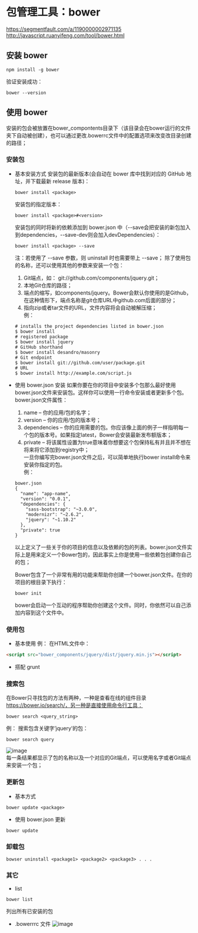 <!-- toc -->

# 包管理工具：bower #
https://segmentfault.com/a/1190000002971135   
http://javascript.ruanyifeng.com/tool/bower.html   


## 安装 bower ##
```
npm install -g bower
```
验证安装成功：
```
bower --version
```

## 使用 bower ##
安装的包会被放置在bower_compontents目录下（该目录会在bower运行的文件夹下自动被创建），也可以通过更改.bowerrc文件中的配置选项来改变改目录创建的路径；

### 安装包 ###

- 基本安装方式
	安装包的最新版本(会自动在 bower 库中找到对应的 GitHub 地址，并下载最新 release 版本)：
	```shell
	bower install <package>
	```
	安装包的指定版本：
	```shell
	bower install <package>#<version>
	```
	安装包的同时将新的依赖添加到 bower.json 中（--save会把安装的新包加入到dependencies，--save-dev则会加入devDependencies）：
	```shell
	bower install <package> --save
	```
	注：若使用了 --save 参数，则 uninstall 时也需要带上 --save；
	除了使用包的名称，还可以使用其他的参数来安装一个包：
	1)	Git端点，如： git://github.com/components/jquery.git；   
	2)	本地Git仓库的路径；   
	3)	端点的缩写，如components/jquery。Bower会默认你使用的是Github，在这种情形下，端点名称是git仓库URL中github.com后面的部分；   
	4)	指向zip或者tar文件的URL，文件内容将会自动被解压缩；   
	例：
	```shell
	# installs the project dependencies listed in bower.json
	$ bower install
	# registered package
	$ bower install jquery
	# GitHub shorthand
	$ bower install desandro/masonry
	# Git endpoint
	$ bower install git://github.com/user/package.git
	# URL
	$ bower install http://example.com/script.js
	```
- 使用 bower.json 安装
	如果你要在你的项目中安装多个包那么最好使用bower.json文件来安装包。这样你可以使用一行命令安装或者更新多个包。   
	bower.json文件属性：   
	1)	name – 你的应用/包的名字；   
	2)	version – 你的应用/包的版本号；   
	3)	dependencies – 你的应用需要的包。你应该像上面的例子一样指明每一个包的版本号。如果指定latest，Bower会安装最新发布额版本；   
	4)	private – 将该属性设置为true意味着你想要这个包保持私有并且并不想在将来将它添加到registry中；   
	一旦你编写完bower.json文件之后，可以简单地执行bower install命令来安装你指定的包。    
	例：
	```
	bower.json
	{
	  "name": "app-name",
	  "version": "0.0.1",
	  "dependencies": {
	    "sass-bootstrap": "~3.0.0",
	    "modernizr": "~2.6.2",
	    "jquery": "~1.10.2"
	  },
	  "private": true
	}
	```
	以上定义了一些关于你的项目的信息以及依赖的包的列表。bower.json文件实际上是用来定义一个Bower包的，因此事实上你是使用一些依赖包创建你自己的包；
	
	Bower包含了一个非常有用的功能来帮助你创建一个bower.json文件。在你的项目的根目录下执行：
	```
	bower init
	```
	bower会启动一个互动的程序帮助你创建这个文件。同时，你依然可以自己添加内容到这个文件中。



### 使用包 ###
- 基本使用
例：
在HTML文件中：
```html
<script src="bower_components/jquery/dist/jquery.min.js"></script>
```
- 搭配 grunt
<!--TODO-->

### 搜索包 ###

在Bower只寻找包的方法有两种，一种是查看在线的组件目录 https://bower.io/search/，另一种是直接使用命令行工具：
```
bower search <query_string>   
```
例：
搜索包含关键字’jquery’的包：
```
bower search query
```
![image](http://otaivnlxc.bkt.clouddn.com/jpg/2017/9/25/3305cfcedf4178564591b0339873f647.jpg)   
每一条结果都显示了包的名称以及一个对应的Git端点，可以使用名字或者Git端点来安装一个包；



### 更新包 ###

- 基本方式
```
bower update <package>
```
- 使用 bower.json 更新
```
bower update
```


### 卸载包 ###


```
bowser uninstall <package1> <package2> <package3> . . .
```


### 其它 ###

- list
```
bower list
```
列出所有已安装的包


- .bowerrrc 文件
![image](http://otaivnlxc.bkt.clouddn.com/jpg/2017/9/25/d159e6523defa3cc1edebd2dd7097142.jpg)



